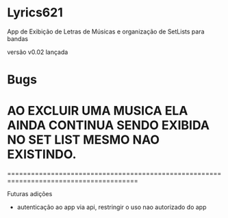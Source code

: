 # Lyrics621
App de Exibição de Letras de Músicas e organização de SetLists para bandas


 versão v0.02 lançada

  Bugs
  =======================================================================================
# AO EXCLUIR UMA MUSICA ELA AINDA CONTINUA SENDO EXIBIDA NO SET LIST MESMO NAO EXISTINDO.
  =======================================================================================

  Futuras adições

  - autenticação ao app via api, restringir o uso nao autorizado do app
